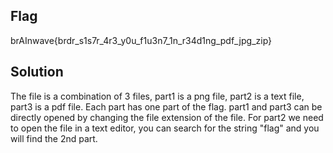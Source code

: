 ## Flag
brAInwave{brdr_s1s7r_4r3_y0u_f1u3n7_1n_r34d1ng_pdf_jpg_zip}

## Solution
The file is a combination of 3 files, part1 is a png file, part2 is a text file, part3 is a pdf file. Each part has one part of the flag. part1 and part3 can be directly opened by changing the file extension of the file. For part2 we need to open the file in a text editor, you can search for the string "flag" and you will find the 2nd part.
